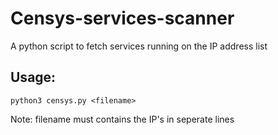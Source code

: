 # Censys-services-scanner
A python script to fetch services running on the IP address list

## Usage:
```
python3 censys.py <filename>
```

Note: filename must contains the IP's in seperate lines
